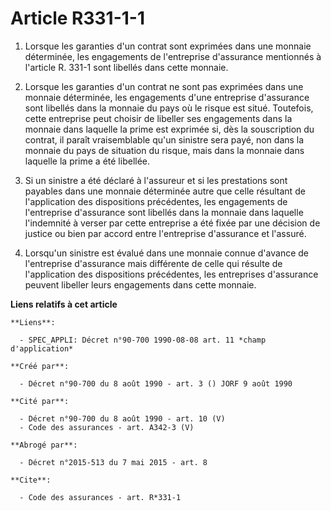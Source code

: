 # Article R331-1-1

1. Lorsque les garanties d'un contrat sont exprimées dans une monnaie déterminée, les engagements de l'entreprise d'assurance
mentionnés à l'article R. 331-1 sont libellés dans cette monnaie. 

2. Lorsque les garanties d'un contrat ne sont pas exprimées dans une monnaie déterminée, les engagements d'une entreprise
d'assurance sont libellés dans la monnaie du pays où le risque est situé. Toutefois, cette entreprise peut choisir de
libeller ses engagements dans la monnaie dans laquelle la prime est exprimée si, dès la souscription du contrat, il paraît
vraisemblable qu'un sinistre sera payé, non dans la monnaie du pays de situation du risque, mais dans la monnaie dans
laquelle la prime a été libellée. 

3. Si un sinistre a été déclaré à l'assureur et si les prestations sont payables dans une monnaie déterminée autre que celle
résultant de l'application des dispositions précédentes, les engagements de l'entreprise d'assurance sont libellés dans la
monnaie dans laquelle l'indemnité à verser par cette entreprise a été fixée par une décision de justice ou bien par accord
entre l'entreprise d'assurance et l'assuré. 

4. Lorsqu'un sinistre est évalué dans une monnaie connue d'avance de l'entreprise d'assurance mais différente de celle qui
résulte de l'application des dispositions précédentes, les entreprises d'assurance peuvent libeller leurs engagements dans
cette monnaie.

**Liens relatifs à cet article**

	**Liens**:

	  - SPEC_APPLI: Décret n°90-700 1990-08-08 art. 11 *champ d'application*

	**Créé par**:

	  - Décret n°90-700 du 8 août 1990 - art. 3 () JORF 9 août 1990

	**Cité par**:

	  - Décret n°90-700 du 8 août 1990 - art. 10 (V)
	  - Code des assurances - art. A342-3 (V)

	**Abrogé par**:

	  - Décret n°2015-513 du 7 mai 2015 - art. 8

	**Cite**:

	  - Code des assurances - art. R*331-1
